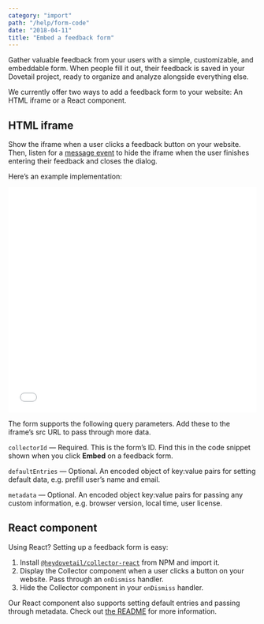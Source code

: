```yaml
---
category: "import"
path: "/help/form-code"
date: "2018-04-11"
title: "Embed a feedback form"
---
```


Gather valuable feedback from your users with a simple, customizable, and embeddable form. When people fill it out, their feedback is saved in your Dovetail project, ready to organize and analyze alongside everything else.

We currently offer two ways to add a feedback form to your website: An HTML iframe or a React component.

## HTML iframe

Show the iframe when a user clicks a feedback button on your website. Then, listen for a [message event](https://developer.mozilla.org/en-US/docs/Web/API/Window/postMessage) to hide the iframe when the user finishes entering their feedback and closes the dialog.

Here’s an example implementation:

<iframe height='456' scrolling='no' title='Feedback form example' src='//codepen.io/humphreybc/embed/XVzNvL/?height=300&theme-id=32200&default-tab=js,result&embed-version=2' frameborder='no' allowtransparency='true' allowfullscreen='true' style='width: 100%;'>See the Pen <a href='https://codepen.io/humphreybc/pen/XVzNvL/'>Feedback form example</a> by Benjamin Humphrey (<a href='https://codepen.io/humphreybc'>@humphreybc</a>) on <a href='https://codepen.io'>CodePen</a>.</iframe>

The form supports the following query parameters. Add these to the iframe’s src URL to pass through more data.

`collectorId` — Required. This is the form’s ID. Find this in the code snippet shown when you click **Embed** on a feedback form.

`defaultEntries` — Optional. An encoded object of key:value pairs for setting default data, e.g. prefill user’s name and email.

`metadata` — Optional. An encoded object key:value pairs for passing any custom information, e.g. browser version, local time, user license.

## React component

Using React? Setting up a feedback form is easy:

1.  Install [`@heydovetail/collector-react`](https://www.npmjs.com/package/@heydovetail/collector-react) from NPM and import it.
1.  Display the Collector component when a user clicks a button on your website. Pass through an `onDismiss` handler.
1.  Hide the Collector component in your `onDismiss` handler.

Our React component also supports setting default entries and passing through metadata. Check out [the README](https://github.com/heydovetail/collector-react) for more information.

